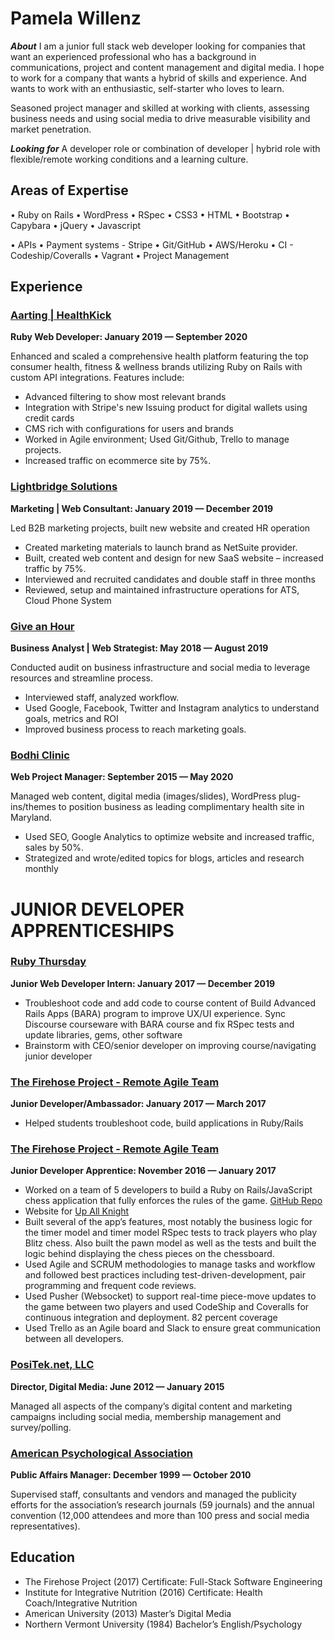 Pamela Willenz
==========
***About***
I am a junior full stack web developer looking for companies that want an experienced professional who has a background in communications, project and content management and digital media. I hope to work for a company that wants a hybrid of skills and experience. And wants to work with an enthusiastic, self-starter who loves to learn.

Seasoned project manager and skilled at working with clients, assessing business needs and using social media to drive measurable visibility and market penetration. 


***Looking for***
A developer role or combination of developer | hybrid role with flexible/remote working conditions and a learning culture.


Areas of Expertise 
----------

• Ruby on Rails
• WordPress
• RSpec
• CSS3
• HTML
• Bootstrap
• Capybara
• jQuery
• Javascript

• APIs 
• Payment systems - Stripe
• Git/GitHub
• AWS/Heroku
• CI - Codeship/Coveralls
• Vagrant
• Project Management

Experience
----------

### [Aarting | HealthKick](https://www.health-kick.com/) 
**Ruby Web Developer: January 2019 &mdash; September 2020**

Enhanced and scaled a comprehensive health platform featuring the top consumer health, fitness & wellness brands utilizing Ruby on Rails with custom API integrations.
Features include:
- Advanced filtering to show most relevant brands
- Integration with Stripe's new Issuing product for digital wallets using credit cards
- CMS rich with configurations for users and brands
- Worked in Agile environment; Used Git/Github, Trello to manage projects.
- Increased traffic on ecommerce site by 75%.

### [Lightbridge Solutions](https://www.lightbridgesolutions.com/) 
**Marketing | Web Consultant: January 2019 &mdash; December 2019**

Led B2B marketing projects, built new website and created HR operation
- Created marketing materials to launch brand as NetSuite provider. 
- Built, created web content and design for new SaaS website – increased traffic by 75%.
- Interviewed and recruited candidates and double staff in three months
- Reviewed, setup and maintained infrastructure operations for ATS, Cloud Phone System

### [Give an Hour](https://giveanhour.org/) 
**Business Analyst | Web Strategist: May 2018 &mdash; August 2019**

Conducted audit on business infrastructure and social media to leverage resources and streamline process.
- Interviewed staff, analyzed workflow.
- Used Google, Facebook, Twitter and Instagram analytics to understand goals, metrics and ROI 
- Improved business process to reach marketing goals.

### [Bodhi Clinic](https://www.bodhiclinic.com/) 
**Web Project Manager: September 2015 &mdash; May 2020**

Managed web content, digital media (images/slides), WordPress plug-ins/themes to position business as leading complimentary health site in Maryland.
- Used SEO, Google Analytics to optimize website and increased traffic, sales by 50%.
- Strategized and wrote/edited topics for blogs, articles and research monthly

# JUNIOR DEVELOPER APPRENTICESHIPS  

### [Ruby Thursday](https://rubythursday.com/) 
**Junior Web Developer Intern: January 2017 &mdash; December 2019**

- Troubleshoot code and add code to course content of Build Advanced Rails Apps (BARA) program to improve UX/UI experience. Sync Discourse courseware with BARA course and fix RSpec tests and update libraries, gems, other software
- Brainstorm with CEO/senior developer on improving course/navigating junior developer 

### [The Firehose Project - Remote Agile Team](https://thefirehoseproject.com/)
**Junior Developer/Ambassador: January 2017 &mdash; March 2017**

- Helped students troubleshoot code, build applications in Ruby/Rails


### [The Firehose Project - Remote Agile Team](https://thefirehoseproject.com/)
**Junior Developer Apprentice: November 2016 &mdash; January 2017**

- Worked on a team of 5 developers to build a Ruby on Rails/JavaScript chess application that   fully enforces the rules of the game. [GitHub Repo](https://github.com/the-cheaters/up-all-knight)
- Website for [Up All Knight](https://chess-up-all-knight.herokuapp.com/)  
- Built several of the app’s features, most notably the business logic for the timer model and timer model RSpec tests to track players who play Blitz chess. Also built the pawn model as well as the tests and built the logic behind displaying the chess pieces on the chessboard.
- Used Agile and SCRUM methodologies to manage tasks and workflow and followed best practices including test-driven-development, pair programming and frequent code reviews.
- Used Pusher (Websocket) to support real-time piece-move updates to the game between two players and used CodeShip and Coveralls for continuous integration and deployment. 82 percent coverage
- Used Trello as an Agile board and Slack to ensure great communication between all developers.



### [PosiTek.net, LLC](https://positek.net/) 
**Director, Digital Media: June 2012 &mdash; January 2015**

Managed all aspects of the company’s digital content and marketing campaigns including social media, membership management and survey/polling.

### [American Psychological Association](http://www.apa.org/) 
**Public Affairs Manager: December 1999 &mdash; October 2010**

Supervised staff, consultants and vendors and managed the publicity efforts for the association’s research journals (59 journals) and the annual convention (12,000 attendees and more than 100 press and social media representatives).  

Education
----------
- The Firehose Project    (2017)
Certificate: Full-Stack Software Engineering
- Institute for Integrative Nutrition   (2016)
Certificate: Health Coach/Integrative Nutrition
- American University   (2013)
Master’s Digital Media
- Northern Vermont University (1984)
Bachelor’s English/Psychology
